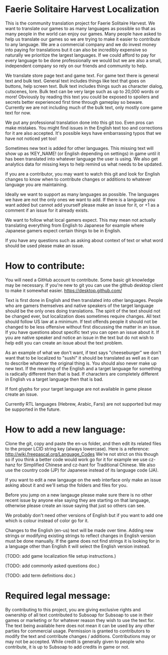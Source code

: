 # Faerie Solitaire Harvest Localization

This is the community translation project for Faerie Solitaire Harvest. We want to translate our games to as many languages as possible so that as many people in the world can enjoy our games. Many people have asked to help us translate our games so we are trying to make it easier to contribute to any language. We are a commercial company and we do invest money into paying for translations but it can also be incredibly expensive so naturally we prioritize the largest languages. If we could afford to pay for every language to be done professionally we would but we are also a small, independent company so rely on our friends and community to help.

We translate store page text and game text. For game text there is general text and bulk text. General text includes things like text that goes on buttons, help screen text. Bulk text includes things such as character dialog, cutscenes, lore. Bulk text can be very large such as up to 20,000 words or more! Obviously by reading this text you could be exposed to spoilers and secrets better experienced first time through gameplay so beware. Currently we are not including much of the bulk text, only mostly core game text for now.

We put any professional translation done into this git too. Even pros can make mistakes. You might find issues in the English text too and corrections for it are also accepted. It's possible keys have embarrassing typos that we have not noticed yet too!

Sometimes new text is added for other languages. This missing text will show up as !KEY_NAME! (or English depending on settings) in game until it has been translated into whatever language the user is using. We also get analytics data for missing keys to help remind us what needs to be updated.

If you are a contributor, you may want to watch this git and look for English changes to know when to contribute changes or additions to whatever language you are maintaining.

Ideally we want to support as many languages as possible. The languages we have are not the only ones we want to add. If there is a language you want added but cannot add yourself please make an issue for it, or +1 as a comment if an issue for it already exists.

We want to follow what local gamers expect. This may mean not actually translating everything from English to Japanese for example where Japanese gamers expect certain things to be in English.

If you have any questions such as asking about context of text or what word should be used please make an issue.

# How to contribute: 

You will need a GitHub account to contribute. Some basic git knowledge may be necessary. If you're new to git you can use the github desktop client to make it somewhat easier. https://desktop.github.com/

Text is first done in English and then translated into other languages. People who are gamers themselves and native speakers of the target language should be the only ones doing translations. The spirit of the text should not be changed ever, but localization does sometimes require changes. All text should follow US law at a minimum. If text offends people it should not be changed to be less offensive without first discussing the matter in an issue. If you have questions about specific text you can open an issue about it. If you are native speaker and notice an issue in the text but do not wish to help edit you can create an issue about the text problem.

As an example of what we don't want, if text says "cheeseburger" we don't want that to be localized to "sushi" it should be translated as well as it can to describe whatever the original thing is. You should also never make up new text. If the meaning of the English and a target language for something is radically different then that is bad. If characters are completely different in English vs a target language then that is bad.

If font glyphs for your target language are not available in game please create an issue.

Currently RTL languages (Hebrew, Arabic, Farsi) are not supported but may be supported in the future.

# How to add a new language:

Clone the git, copy and paste the en-us folder, and then edit its related files to the proper LCID string key (always lowercase). Here is a reference: http://wiki.freepascal.org/Language_Codes We're not strict on this though so if you think a better code would work go for it for example we use cz-hanz for Simplified Chinese and cz-hant for Traditional Chinese. We also use the country code (JP) for Japanese instead of its language code (JA).

If you want to edit a new langauge on the web interface only make an issue asking about it and we'll setup the folders and files for you.

Before you jump on a new langauge please make sure there is no other recent issue by anyone else saying they are starting on that language, otherwise please create an issue saying that just so others can see.

We probably don't need other versions of English but if you want to add one which is colour instead of color go for it.

Changes to the English (en-us) text will be made over time. Adding new strings or modifying existing strings to reflect changes in English version must be done manually. If the game does not find strings it is looking for in a language other than English it will select the English version instead.

(TODO: add game localization file setup instructions.)

(TODO: add commonly asked questions doc.)

(TODO: add term definitions doc.)

# Required legal message: 

By contributing to this project, you are giving exclusive rights and ownership of all text contributed to Subsoap for Subsoap to use in their games or marketing or for whatever reason they wish to use the text for. The text being available here does not mean it can be used by any other parties for commercial usage. Permission is granted to contributors to modify the text and contribute changes / additions. Contributions may or may not be accepted. While credit is generally given to people who contribute, it is up to Subsoap to add credits in game or not.



